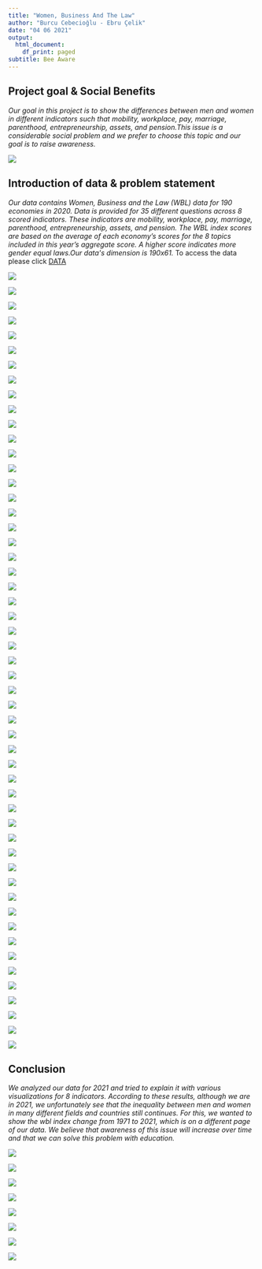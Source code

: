 ```yaml
---
title: "Women, Business And The Law"
author: "Burcu Cebecioğlu - Ebru Çelik"
date: "04 06 2021"
output:
  html_document:
    df_print: paged
subtitle: Bee Aware
---
```




## Project goal & Social Benefits

_Our goal in this project is to show the differences between men and women in different indicators such that mobility, workplace, pay, marriage, parenthood, entrepreneurship, assets, and pension.This issue is a considerable social problem and we prefer to choose this topic and our goal is to raise awareness._

![](https://openknowledge.worldbank.org/bitstream/handle/10986/35094/9781464816529.pdf.jpg?sequence=3&isAllowed=y)


## Introduction of data & problem statement
_Our data contains Women, Business and the Law (WBL) data for 190 economies in 2020. Data is provided for 35 different questions across 8 scored indicators. These indicators are mobility, workplace, pay, marriage, parenthood, entrepreneurship, assets, and pension. The WBL index scores are based on the average of each economy’s scores for the 8 topics included in this year’s aggregate score. A higher score indicates more gender equal laws.Our data's dimension is 190x61._
To access the data please click
[DATA](https://datacatalog.worldbank.org/dataset/women-business-and-law)

![](http://blogs.worldbank.org/sites/default/files/blogs-images/2020-01/indicators_graphic.png)

![](https://github.com/celikebru/BeeAware/blob/gh-pages/nocpr.jpg?raw=true)

![](https://github.com/celikebru/BeeAware/blob/gh-pages/noil.jpg?raw=true)

![](https://github.com/celikebru/BeeAware/blob/gh-pages/m.jpg?raw=true)

![](https://github.com/celikebru/BeeAware/blob/gh-pages/m1.jpg?raw=true)

![](https://github.com/celikebru/BeeAware/blob/gh-pages/m2.jpg?raw=true)

![](https://github.com/celikebru/BeeAware/blob/gh-pages/m3.jpg?raw=true)

![](https://github.com/celikebru/BeeAware/blob/gh-pages/m4.jpg?raw=true)

![](https://github.com/celikebru/BeeAware/blob/gh-pages/w.jpg?raw=true)

![](https://github.com/celikebru/BeeAware/blob/gh-pages/w1.jpg?raw=true)

![](https://github.com/celikebru/BeeAware/blob/gh-pages/w2.jpg?raw=true)

![](https://github.com/celikebru/BeeAware/blob/gh-pages/w3.jpg?raw=true)

![](https://github.com/celikebru/BeeAware/blob/gh-pages/w4.jpg?raw=true)

![](https://github.com/celikebru/BeeAware/blob/gh-pages/p.jpg?raw=true)

![](https://github.com/celikebru/BeeAware/blob/gh-pages/p1.jpg?raw=true)

![](https://github.com/celikebru/BeeAware/blob/gh-pages/p2.jpg?raw=true)

![](https://github.com/celikebru/BeeAware/blob/gh-pages/p3.jpg?raw=true)

![](https://github.com/celikebru/BeeAware/blob/gh-pages/p4.jpg?raw=true)

![](https://github.com/celikebru/BeeAware/blob/gh-pages/mr.jpg?raw=true)

![](https://github.com/celikebru/BeeAware/blob/gh-pages/mr1.jpg?raw=true)

![](https://github.com/celikebru/BeeAware/blob/gh-pages/mr2.jpg?raw=true)

![](https://github.com/celikebru/BeeAware/blob/gh-pages/mr3.jpg?raw=true)

![](https://github.com/celikebru/BeeAware/blob/gh-pages/mr4.jpg?raw=true)

![](https://github.com/celikebru/BeeAware/blob/gh-pages/mr5.jpg?raw=true)

![](https://github.com/celikebru/BeeAware/blob/gh-pages/pr.jpg?raw=true)

![](https://github.com/celikebru/BeeAware/blob/gh-pages/pr1.jpg?raw=true)

![](https://github.com/celikebru/BeeAware/blob/gh-pages/pr2.jpg?raw=true)

![](https://github.com/celikebru/BeeAware/blob/gh-pages/pr3.jpg?raw=true)

![](https://github.com/celikebru/BeeAware/blob/gh-pages/pr4.jpg?raw=true)

![](https://github.com/celikebru/BeeAware/blob/gh-pages/pr5.jpg?raw=true)

![](https://github.com/celikebru/BeeAware/blob/gh-pages/e.jpg?raw=true)

![](https://github.com/celikebru/BeeAware/blob/gh-pages/e1.jpg?raw=true)

![](https://github.com/celikebru/BeeAware/blob/gh-pages/e2.jpg?raw=true)

![](https://github.com/celikebru/BeeAware/blob/gh-pages/e3.jpg?raw=true)

![](https://github.com/celikebru/BeeAware/blob/gh-pages/e4.jpg?raw=true)

![](https://github.com/celikebru/BeeAware/blob/gh-pages/a.jpg?raw=true)

![](https://github.com/celikebru/BeeAware/blob/gh-pages/a1.jpg?raw=true)

![](https://github.com/celikebru/BeeAware/blob/gh-pages/a2.jpg?raw=true)

![](https://github.com/celikebru/BeeAware/blob/gh-pages/a3.jpg?raw=true)

![](https://github.com/celikebru/BeeAware/blob/gh-pages/a4.jpg?raw=true)

![](https://github.com/celikebru/BeeAware/blob/gh-pages/a5.jpg?raw=true)

![](https://github.com/celikebru/BeeAware/blob/gh-pages/ps.jpg?raw=true)

![](https://github.com/celikebru/BeeAware/blob/gh-pages/ps1.jpg?raw=true)

![](https://github.com/celikebru/BeeAware/blob/gh-pages/ps2.jpg?raw=true)

![](https://github.com/celikebru/BeeAware/blob/gh-pages/ps3.jpg?raw=true)

![](https://github.com/celikebru/BeeAware/blob/gh-pages/ps4.jpg?raw=true)

![](https://github.com/celikebru/BeeAware/blob/gh-pages/east_asia.jpg?raw=true)

![](https://github.com/celikebru/BeeAware/blob/gh-pages/europe.jpg?raw=true)

![](https://github.com/celikebru/BeeAware/blob/gh-pages/high_income.jpg?raw=true)

![](https://github.com/celikebru/BeeAware/blob/gh-pages/latin_america.jpg?raw=true)

![](https://github.com/celikebru/BeeAware/blob/gh-pages/middle_east.jpg?raw=true)

![](https://github.com/celikebru/BeeAware/blob/gh-pages/south_asia.jpg?raw=true)

![](https://github.com/celikebru/BeeAware/blob/gh-pages/subsaharan.jpg?raw=true)

## Conclusion
_We analyzed our data for 2021 and tried to explain it with various visualizations for 8 indicators. According to these results, although we are in 2021, we unfortunately see that the inequality between men and women in many different fields and countries still continues.
For this, we wanted to show the wbl index change from 1971 to 2021, which is on a different page of our data. We believe that awareness of this issue will increase over time and that we can solve this problem with education._

![](https://wbl.worldbank.org/content/dam/photos/780x439/2020/mar/WBL_Banner_022820_OP1.jpg)

![](https://github.com/celikebru/BeeAware/blob/gh-pages/East%20Asia%20&%20Pacific.gif?raw=true)

![](https://github.com/celikebru/BeeAware/blob/gh-pages/Europe%20&%20Central%20Asia.gif?raw=true)

![](https://github.com/celikebru/BeeAware/blob/gh-pages/High%20income%20OECD.gif?raw=true)

![](https://github.com/celikebru/BeeAware/blob/gh-pages/Latin%20America%20&%20Caribbean.gif?raw=true)

![](https://github.com/celikebru/BeeAware/blob/gh-pages/Middle%20East%20&%20North%20Africa.gif?raw=true)

![](https://github.com/celikebru/BeeAware/blob/gh-pages/South%20Asia.gif?raw=true)

![](https://github.com/celikebru/BeeAware/blob/gh-pages/Sub-Saharan%20Africa.gif?raw=true)



